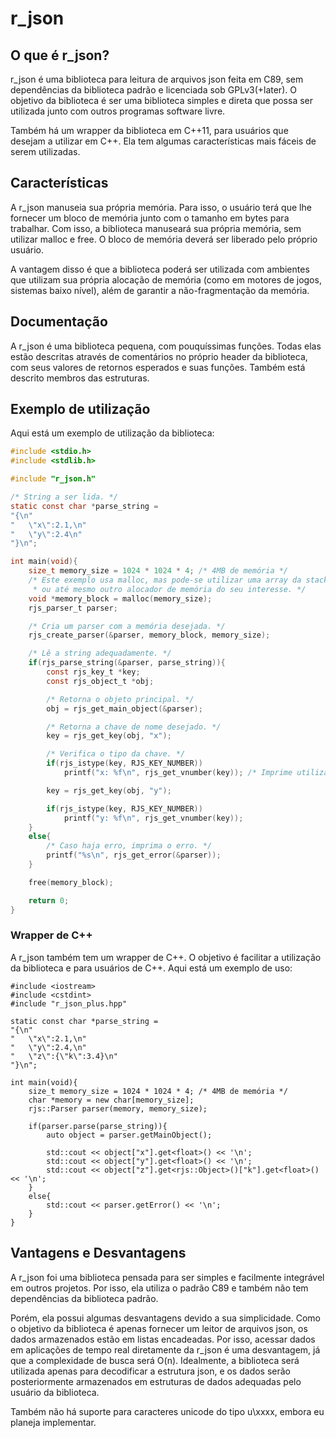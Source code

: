 # r\_json

## O que é r\_json?

r\_json é uma biblioteca para leitura de arquivos json feita em C89,
sem dependências da biblioteca padrão
e licenciada sob GPLv3(+later). O objetivo da biblioteca é ser uma biblioteca
simples e direta que possa ser utilizada junto com outros programas software
livre.

Também há um wrapper da biblioteca em C++11, para usuários que desejam a utilizar
em C++. Ela tem algumas características mais fáceis de serem utilizadas.

## Características

A r\_json manuseia sua própria memória. Para isso, o usuário terá que lhe fornecer
um bloco de memória junto com o tamanho em bytes para trabalhar. Com isso,
a biblioteca manuseará sua própria memória, sem utilizar malloc e free. O bloco
de memória deverá ser liberado pelo próprio usuário.

A vantagem disso é que a biblioteca poderá ser utilizada com ambientes que
utilizam sua própria alocação de memória (como em motores de jogos, sistemas
baixo nível), além de garantir a não-fragmentação da memória. 

## Documentação

A r\_json é uma biblioteca pequena, com pouquíssimas funções. Todas elas estão
descritas através de comentários no próprio header da biblioteca, com seus
valores de retornos esperados e suas funções. Também está
descrito membros das estruturas.

## Exemplo de utilização

Aqui está um exemplo de utilização da biblioteca:

```c
#include <stdio.h>
#include <stdlib.h>

#include "r_json.h"

/* String a ser lida. */
static const char *parse_string =
"{\n"
"	\"x\":2.1,\n"
"	\"y\":2.4\n"
"}\n";

int main(void){
	size_t memory_size = 1024 * 1024 * 4; /* 4MB de memória */
	/* Este exemplo usa malloc, mas pode-se utilizar uma array da stack,
	 * ou até mesmo outro alocador de memória do seu interesse. */
	void *memory_block = malloc(memory_size);
	rjs_parser_t parser;

	/* Cria um parser com a memória desejada. */
	rjs_create_parser(&parser, memory_block, memory_size);

	/* Lê a string adequadamente. */
	if(rjs_parse_string(&parser, parse_string)){
		const rjs_key_t *key;
		const rjs_object_t *obj;

		/* Retorna o objeto principal. */
		obj = rjs_get_main_object(&parser);

		/* Retorna a chave de nome desejado. */
		key = rjs_get_key(obj, "x");

		/* Verifica o tipo da chave. */
		if(rjs_istype(key, RJS_KEY_NUMBER))
			printf("x: %f\n", rjs_get_vnumber(key)); /* Imprime utilizando a função de retornar o valor da chave. */

		key = rjs_get_key(obj, "y");

		if(rjs_istype(key, RJS_KEY_NUMBER))
			printf("y: %f\n", rjs_get_vnumber(key));
	}
	else{
		/* Caso haja erro, imprima o erro. */
		printf("%s\n", rjs_get_error(&parser));
	}

	free(memory_block);

	return 0;
}
```

### Wrapper de C++

A r\_json também tem um wrapper de C++. O objetivo é facilitar a utilização da biblioteca
e para usuários de C++. Aqui está um exemplo de uso:

```
#include <iostream>
#include <cstdint>
#include "r_json_plus.hpp"

static const char *parse_string =
"{\n"
"	\"x\":2.1,\n"
"	\"y\":2.4,\n"
"	\"z\":{\"k\":3.4}\n"
"}\n";

int main(void){
	size_t memory_size = 1024 * 1024 * 4; /* 4MB de memória */
	char *memory = new char[memory_size];
	rjs::Parser parser(memory, memory_size);

	if(parser.parse(parse_string)){
		auto object = parser.getMainObject();

		std::cout << object["x"].get<float>() << '\n';
		std::cout << object["y"].get<float>() << '\n';
		std::cout << object["z"].get<rjs::Object>()["k"].get<float>() << '\n';
	}
	else{
		std::cout << parser.getError() << '\n';
	}
}
```

## Vantagens e Desvantagens

A r\_json foi uma biblioteca pensada para ser simples e facilmente integrável
em outros projetos. Por isso, ela utiliza o padrão C89 e também não tem dependências
da biblioteca padrão.

Porém, ela possui algumas desvantagens devido a sua simplicidade. Como o objetivo
da biblioteca é apenas fornecer um leitor de arquivos json, os dados armazenados
estão em listas encadeadas. Por isso, acessar dados em aplicações de tempo real
diretamente da r\_json é uma desvantagem, já que a complexidade de busca será O(n).
Idealmente, a biblioteca será utilizada apenas para decodificar a estrutura json,
e os dados serão posteriormente armazenados em estruturas de dados adequadas pelo
usuário da biblioteca.

Também não há suporte para caracteres unicode do tipo u\xxxx, embora eu planeja
implementar.
